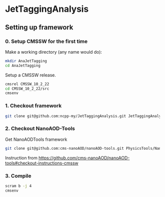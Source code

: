# JetTaggingAnalysis

## Setting up framework
### 0. Setup CMSSW for the first time

Make a working directory (any name would do):
```bash
mkdir AnaJetTagging
cd AnaJetTagging
```

Setup a CMSSW release.

```bash
cmsrel CMSSW_10_2_22
cd CMSSW_10_2_22/src
cmsenv
```

### 1. Checkout framework

```bash
git clone git@github.com:ncpp-my/JetTaggingAnalysis.git JetTaggingAnalysis
```

### 2. Checkout NanoAOD-Tools

Get NanoAODTools framework

```bash
git clone git@github.com:cms-nanoAOD/nanoAOD-tools.git PhysicsTools/NanoAODTools

```

Instruction from https://github.com/cms-nanoAOD/nanoAOD-tools#checkout-instructions-cmssw

### 3. Compile

```bash
scram b -j 4
cmsenv
```